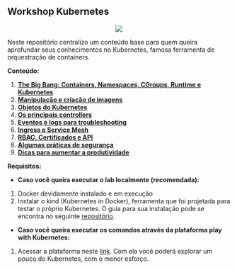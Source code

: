 ## Workshop Kubernetes


<p align="center">
  <img src="https://avatars.githubusercontent.com/u/13629408?s=200&v=4"/>
</p>

Neste repositório centralizo um conteúdo base para quem queira aprofundar seus conhecimentos no Kubernetes, famosa ferramenta de orquestração de containers.

**Conteúdo:**

01. [**The Big Bang: Containers, Namespaces, CGroups, Runtime e Kubernetes**](Content/origem/README.md)
02. [**Manipulação e criação de imagens**](Content/imagens/README.md)
03. [**Objetos do Kubernetes**](Content/objetos/README.md)
04. [**Os principais controllers**](Content/controllers/README.md)
05. [**Eventos e logs para troubleshooting**](Content/eventsLogs/README.md)
06. [**Ingress e Service Mesh**](Content/dashboard/README.md)
07. [**RBAC, Certificados e API**](Content/dashboard/README.md)
08. [**Algumas práticas de segurança**](Content/nginx-ingress-controller/README.md)
09. [**Dicas para aumentar a produtividade**](Content/dicas/README.md)

**Requisitos:**

- **Caso você queira executar o lab localmente (recomendada):**

01. Docker devidamente instalado e em execução
02. Instalar o kind (Kubernetes in Docker), ferramenta que foi projetada para testar o próprio Kubernetes. O guia para sua instalação pode se encontra no seguinte [repositório](https://github.com/lucasafonsokremer/k8s-dev-env-with-kind).

- **Caso você queira executar os comandos através da plataforma play with Kubernetes:**

01. Acessar a plataforma neste [link](https://labs.play-with-k8s.com). Com ela você poderá explorar um pouco do Kubernetes, com o menor esforço.

